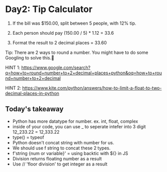 # Day2: Tip Calculator

1. If the bill was $150.00, split between 5 people, with 12% tip.

2. Each person should pay (150.00 / 5) \* 1.12 = 33.6

3. Format the result to 2 decimal places = 33.60

Tip: There are 2 ways to round a number. You might have to do some Googling to solve this.💪

HINT 1: https://www.google.com/search?q=how+to+round+number+to+2+decimal+places+python&oq=how+to+round+number+to+2+decimal

HINT 2: https://www.kite.com/python/answers/how-to-limit-a-float-to-two-decimal-places-in-python

## Today's takeaway

- Python has more datatype for number.
  ex. int, float, complex
- inside of your code, you can use \_ to seperate intefer into 3 digit 12_233.22 = 12,333.22
- type() = typeof
- Python doesn't concat string with number for us.
- We should use f string to concat these 2 types.
- f'string {num or variable}' = using backtic with ${} in JS
- Division returns floating number as a result
- Use // 'floor division' to get integer as a result
